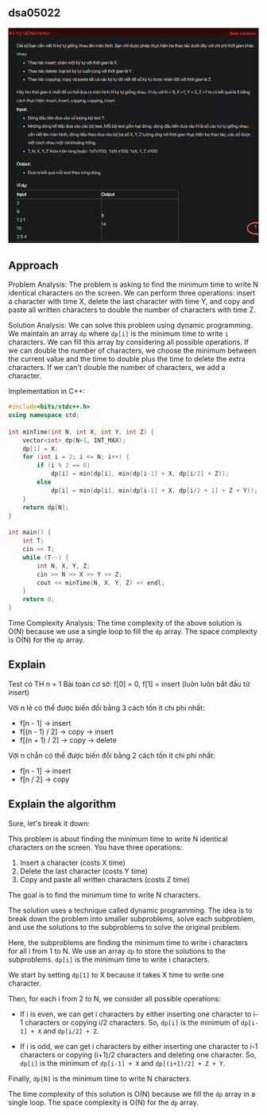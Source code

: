 ## dsa05022
![alt text](image.png)
## Approach
Problem Analysis:
The problem is asking to find the minimum time to write N identical characters on the screen. We can perform three operations: insert a character with time X, delete the last character with time Y, and copy and paste all written characters to double the number of characters with time Z.

Solution Analysis:
We can solve this problem using dynamic programming. We maintain an array `dp` where `dp[i]` is the minimum time to write `i` characters. We can fill this array by considering all possible operations. If we can double the number of characters, we choose the minimum between the current value and the time to double plus the time to delete the extra characters. If we can't double the number of characters, we add a character.

Implementation in C++:

```cpp
#include<bits/stdc++.h>
using namespace std;

int minTime(int N, int X, int Y, int Z) {
    vector<int> dp(N+1, INT_MAX);
    dp[1] = X;
    for (int i = 2; i <= N; i++) {
        if (i % 2 == 0)
            dp[i] = min(dp[i], min(dp[i-1] + X, dp[i/2] + Z));
        else
            dp[i] = min(dp[i], min(dp[i-1] + X, dp[i/2 + 1] + Z + Y));
    }
    return dp[N];
}

int main() {
    int T;
    cin >> T;
    while (T--) {
        int N, X, Y, Z;
        cin >> N >> X >> Y >> Z;
        cout << minTime(N, X, Y, Z) << endl;
    }
    return 0;
}
```

Time Complexity Analysis:
The time complexity of the above solution is O(N) because we use a single loop to fill the `dp` array. The space complexity is O(N) for the `dp` array.

## Explain
Test có TH n = 1
Bài toán cơ sở: f[0] = 0, f[1] = insert (luôn luôn bắt đầu từ insert)

Với n lẻ có thể được biến đổi bằng 3 cách tốn ít chi phí nhất:
+ f[n - 1] -> insert
+ f[(n - 1) / 2] -> copy -> insert
+ f[(n + 1) / 2] -> copy -> delete

Với n chẵn có thể được biến đổi bằng 2 cách tốn ít chi phí nhất:
+ f[n - 1] -> insert
+ f[n / 2] -> copy

## Explain the algorithm
Sure, let's break it down:

This problem is about finding the minimum time to write N identical characters on the screen. You have three operations:

1. Insert a character (costs X time)
2. Delete the last character (costs Y time)
3. Copy and paste all written characters (costs Z time)

The goal is to find the minimum time to write N characters.

The solution uses a technique called dynamic programming. The idea is to break down the problem into smaller subproblems, solve each subproblem, and use the solutions to the subproblems to solve the original problem.

Here, the subproblems are finding the minimum time to write i characters for all i from 1 to N. We use an array `dp` to store the solutions to the subproblems. `dp[i]` is the minimum time to write i characters.

We start by setting `dp[1]` to X because it takes X time to write one character.

Then, for each i from 2 to N, we consider all possible operations:

- If i is even, we can get i characters by either inserting one character to i-1 characters or copying i/2 characters. So, `dp[i]` is the minimum of `dp[i-1] + X` and `dp[i/2] + Z`.

- If i is odd, we can get i characters by either inserting one character to i-1 characters or copying (i+1)/2 characters and deleting one character. So, `dp[i]` is the minimum of `dp[i-1] + X` and `dp[(i+1)/2] + Z + Y`.

Finally, `dp[N]` is the minimum time to write N characters.

The time complexity of this solution is O(N) because we fill the `dp` array in a single loop. The space complexity is O(N) for the `dp` array.
